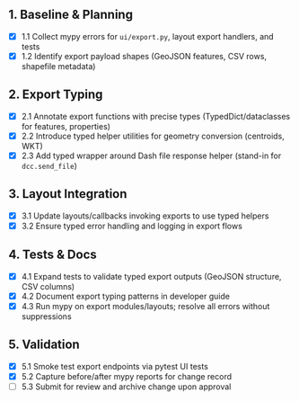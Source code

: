 ## 1. Baseline & Planning
- [x] 1.1 Collect mypy errors for `ui/export.py`, layout export handlers, and tests
- [x] 1.2 Identify export payload shapes (GeoJSON features, CSV rows, shapefile metadata)

## 2. Export Typing
- [x] 2.1 Annotate export functions with precise types (TypedDict/dataclasses for features, properties)
- [x] 2.2 Introduce typed helper utilities for geometry conversion (centroids, WKT)
- [x] 2.3 Add typed wrapper around Dash file response helper (stand-in for `dcc.send_file`)

## 3. Layout Integration
- [x] 3.1 Update layouts/callbacks invoking exports to use typed helpers
- [x] 3.2 Ensure typed error handling and logging in export flows

## 4. Tests & Docs
- [x] 4.1 Expand tests to validate typed export outputs (GeoJSON structure, CSV columns)
- [x] 4.2 Document export typing patterns in developer guide
- [x] 4.3 Run mypy on export modules/layouts; resolve all errors without suppressions

## 5. Validation
- [x] 5.1 Smoke test export endpoints via pytest UI tests
- [x] 5.2 Capture before/after mypy reports for change record
- [ ] 5.3 Submit for review and archive change upon approval
